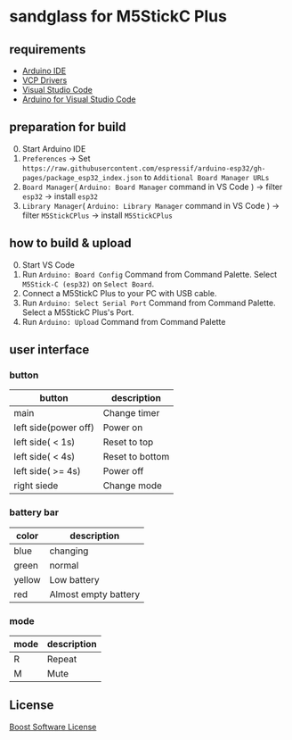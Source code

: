 # sandglass for M5StickC Plus

## requirements

- [Arduino IDE](https://www.arduino.cc/en/software)
- [VCP Drivers](https://ftdichip.com/drivers/vcp-drivers/)
- [Visual Studio Code](https://code.visualstudio.com/)
- [Arduino for Visual Studio Code](https://marketplace.visualstudio.com/items?itemName=vsciot-vscode.vscode-arduino)

## preparation for build

0. Start Arduino IDE
1. `Preferences` -> Set `https://raw.githubusercontent.com/espressif/arduino-esp32/gh-pages/package_esp32_index.json` to `Additional Board Manager URLs`
2. `Board Manager`( `Arduino: Board Manager` command in VS Code ) -> filter `esp32` -> install `esp32`
3. `Library Manager`( `Arduino: Library Manager` command in VS Code ) -> filter `M5StickCPlus` -> install `M5StickCPlus`

## how to build & upload

0. Start VS Code
1. Run `Arduino: Board Config` Command from Command Palette. Select `M5Stick-C (esp32)` on `Select Board`.
2. Connect a M5StickC Plus to your PC with USB cable.
3. Run `Arduino: Select Serial Port` Command from Command Palette. Select a M5StickC Plus's Port.
4. Run `Arduino: Upload` Command from Command Palette

## user interface

### button

|button|description|
|---|---|
|main|Change timer|
|left side(power off)|Power on|
|left side( < 1s)|Reset to top|
|left side( < 4s)|Reset to bottom|
|left side( >= 4s)|Power off|
|right siede|Change mode|

### battery bar

|color|description|
|---|---|
|blue|changing|
|green|normal|
|yellow|Low battery|
|red|Almost empty battery|

### mode

|mode|description|
|---|---|
|R|Repeat|
|M|Mute|

## License

[Boost Software License](./LICENSE_1_0.txt)
